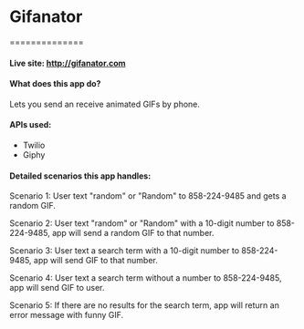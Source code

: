 # Gifanator
==============

#### Live site: http://gifanator.com

#### What does this app do?
Lets you send an receive animated GIFs by phone.

#### APIs used:
* Twilio  
* Giphy

#### Detailed scenarios this app handles:
Scenario 1: User text "random" or "Random" to 858-224-9485 and gets a random GIF.

Scenario 2: User text "random" or "Random" with a 10-digit number to 858-224-9485, app will send a random GIF to that number.

Scenario 3: User text a search term with a 10-digit number to 858-224-9485, app will send GIF to that number.

Scenario 4: User text a search term without a number to 858-224-9485, app will send GIF to user.

Scenario 5: If there are no results for the search term, app will return an error message with funny GIF.
